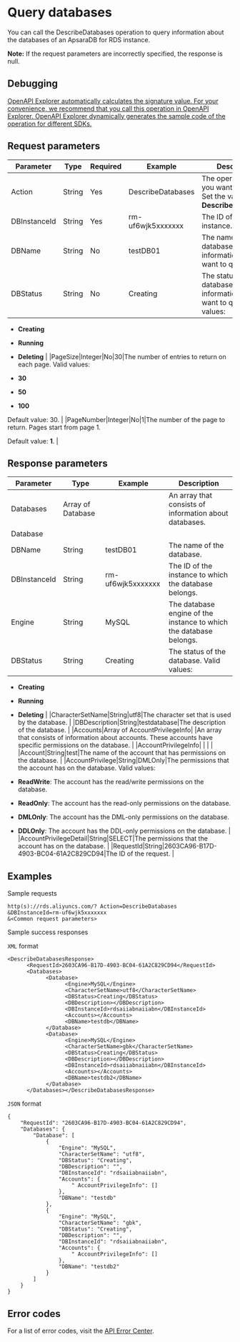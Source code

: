 # Query databases

You can call the DescribeDatabases operation to query information about the databases of an ApsaraDB for RDS instance.

**Note:** If the request parameters are incorrectly specified, the response is null.

## Debugging

[OpenAPI Explorer automatically calculates the signature value. For your convenience, we recommend that you call this operation in OpenAPI Explorer. OpenAPI Explorer dynamically generates the sample code of the operation for different SDKs.](https://api.aliyun.com/#product=Rds&api=DescribeDatabases&type=RPC&version=2014-08-15)

## Request parameters

|Parameter|Type|Required|Example|Description|
|---------|----|--------|-------|-----------|
|Action|String|Yes|DescribeDatabases|The operation that you want to perform. Set the value to **DescribeDatabases**. |
|DBInstanceId|String|Yes|rm-uf6wjk5xxxxxxx|The ID of the instance. |
|DBName|String|No|testDB01|The names of the databases whose information you want to query. |
|DBStatus|String|No|Creating|The status of the databases whose information you want to query. Valid values:

-   **Creating**
-   **Running**
-   **Deleting** |
|PageSize|Integer|No|30|The number of entries to return on each page. Valid values:

-   **30**
-   **50**
-   **100**

Default value: 30. |
|PageNumber|Integer|No|1|The number of the page to return. Pages start from page 1.

Default value: **1**. |

## Response parameters

|Parameter|Type|Example|Description|
|---------|----|-------|-----------|
|Databases|Array of Database| |An array that consists of information about databases. |
|Database| | | |
|DBName|String|testDB01|The name of the database. |
|DBInstanceId|String|rm-uf6wjk5xxxxxxx|The ID of the instance to which the database belongs. |
|Engine|String|MySQL|The database engine of the instance to which the database belongs. |
|DBStatus|String|Creating|The status of the database. Valid values:

-   **Creating**
-   **Running**
-   **Deleting** |
|CharacterSetName|String|utf8|The character set that is used by the database. |
|DBDescription|String|testdatabase|The description of the database. |
|Accounts|Array of AccountPrivilegeInfo| |An array that consists of information about accounts. These accounts have specific permissions on the database. |
|AccountPrivilegeInfo| | | |
|Account|String|test|The name of the account that has permissions on the database. |
|AccountPrivilege|String|DMLOnly|The permissions that the account has on the database. Valid values:

-   **ReadWrite**: The account has the read/write permissions on the database.
-   **ReadOnly**: The account has the read-only permissions on the database.
-   **DMLOnly**: The account has the DML-only permissions on the database.
-   **DDLOnly**: The account has the DDL-only permissions on the database. |
|AccountPrivilegeDetail|String|SELECT|The permissions that the account has on the database. |
|RequestId|String|2603CA96-B17D-4903-BC04-61A2C829CD94|The ID of the request. |

## Examples

Sample requests

```
http(s)://rds.aliyuncs.com/? Action=DescribeDatabases
&DBInstanceId=rm-uf6wjk5xxxxxxx
&<Common request parameters>
```

Sample success responses

`XML` format

```
<DescribeDatabasesResponse>
      <RequestId>2603CA96-B17D-4903-BC04-61A2C829CD94</RequestId>
      <Databases>
            <Database>
                  <Engine>MySQL</Engine>
                  <CharacterSetName>utf8</CharacterSetName>
                  <DBStatus>Creating</DBStatus>
                  <DBDescription></DBDescription>
                  <DBInstanceId>rdsaiiabnaiiabn</DBInstanceId>
                  <Accounts></Accounts>
                  <DBName>testdb</DBName>
            </Database>
            <Database>
                  <Engine>MySQL</Engine>
                  <CharacterSetName>gbk</CharacterSetName>
                  <DBStatus>Creating</DBStatus>
                  <DBDescription></DBDescription>
                  <DBInstanceId>rdsaiiabnaiiabn</DBInstanceId>
                  <Accounts></Accounts>
                  <DBName>testdb2</DBName>
            </Database>
      </Databases></DescribeDatabasesResponse>
```

`JSON` format

```
{
    "RequestId": "2603CA96-B17D-4903-BC04-61A2C829CD94",
    "Databases": {
        "Database": [
            {
                "Engine": "MySQL",
                "CharacterSetName": "utf8",
                "DBStatus": "Creating",
                "DBDescription": "",
                "DBInstanceId": "rdsaiiabnaiiabn",
                "Accounts": {
                    " AccountPrivilegeInfo": []
                },
                "DBName": "testdb"
            },
            {
                "Engine": "MySQL",
                "CharacterSetName": "gbk",
                "DBStatus": "Creating",
                "DBDescription": "",
                "DBInstanceId": "rdsaiiabnaiiabn",
                "Accounts": {
                    " AccountPrivilegeInfo": []
                },
                "DBName": "testdb2"
            }
        ]
    }
}
```

## Error codes

For a list of error codes, visit the [API Error Center](https://error-center.alibabacloud.com/status/product/Rds).


